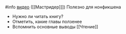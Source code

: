 #info [видео](https://youtu.be/T-O6WLuEkqU) ([[Мастридер]]])
Полезно для нонфикшена
- Нужно ли читать книгу?
- Отметить, какие главы ползенее
- Вспомнить основные выводы
[[Чтение]]
